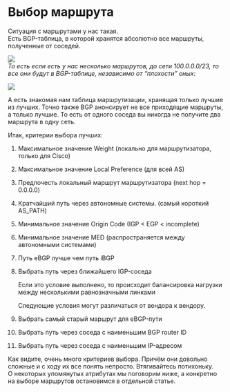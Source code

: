 # Выбор маршрута

Ситуация с маршрутами у нас такая.  
Есть BGP-таблица, в которой хранятся абсолютно все маршруты, полученные от соседей.

![](https://dan4i4ek.info/src/0_bc5d1_4830beaf_XL.png)  
_То есть если есть у нас несколько маршрутов, до сети 100.0.0.0/23, то все они будут в BGP-таблице, независимо от “плохости” оных:_

![](https://dan4i4ek.info/src/0_bc5d2_6ff2d542_XL.png)

А есть знакомая нам таблица маршрутизации, хранящая только лучшие из лучших. Точно также BGP анонсирует не все приходящие маршруты, а только лучшие. То есть от одного соседа вы никогда не получите два маршрута в одну сеть.

Итак, критерии выбора лучших:

1. Максимальное значение Weight \(локально для маршрутизатора, только для Cisco\)
2. Максимальное значение Local Preference \(для всей AS\)
3. Предпочесть локальный маршрут маршрутизатора \(next hop = 0.0.0.0\)
4. Кратчайший путь через автономные системы. \(самый короткий AS\_PATH\)
5. Минимальное значение Origin Code \(IGP &lt; EGP &lt; incomplete\)
6. Минимальное значение MED \(распространяется между автономными системами\)
7. Путь eBGP лучше чем путь iBGP
8. Выбрать путь через ближайшего IGP-соседа

   Если это условие выполнено, то происходит балансировка нагрузки между несколькими равнозначными линками

   Следующие условия могут различаться от вендора к вендору.

9. Выбрать самый старый маршрут для eBGP-пути
10. Выбрать путь через соседа с наименьшим BGP router ID
11. Выбрать путь через соседа с наименьшим IP-адресом

Как видите, очень много критериев выбора. Причём они довольно сложные и с ходу их все понять непросто. Втягивайтесь потихоньку.  
О некоторых упомянутых атрибутах мы поговорим ниже, а конкретно на выборе маршрутов остановимся в отдельной статье.

